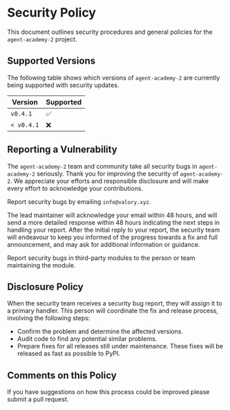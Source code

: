 # Security Policy

This document outlines security procedures and general policies for the `agent-academy-2` project.

## Supported Versions

The following table shows which versions of `agent-academy-2` are currently being supported with security updates.

| Version    | Supported          |
|------------|--------------------|
| `v0.4.1`   | :white_check_mark: |
| `< v0.4.1` | :x:                |

## Reporting a Vulnerability

The `agent-academy-2` team and community take all security bugs in `agent-academy-2` seriously. Thank you for improving the security of `agent-academy-2`. We appreciate your efforts and responsible disclosure and will make every effort to acknowledge your contributions.

Report security bugs by emailing `info@valory.xyz`.

The lead maintainer will acknowledge your email within 48 hours, and will send a more detailed response within 48 hours indicating the next steps in handling your report. After the initial reply to your report, the security team will endeavour to keep you informed of the progress towards a fix and full announcement, and may ask for additional information or guidance.

Report security bugs in third-party modules to the person or team maintaining the module.

## Disclosure Policy

When the security team receives a security bug report, they will assign it to a primary handler. This person will coordinate the fix and release process, involving the following steps:

- Confirm the problem and determine the affected versions.
- Audit code to find any potential similar problems.
- Prepare fixes for all releases still under maintenance. These fixes will be released as fast as possible to PyPI.

## Comments on this Policy

If you have suggestions on how this process could be improved please submit a pull request.
